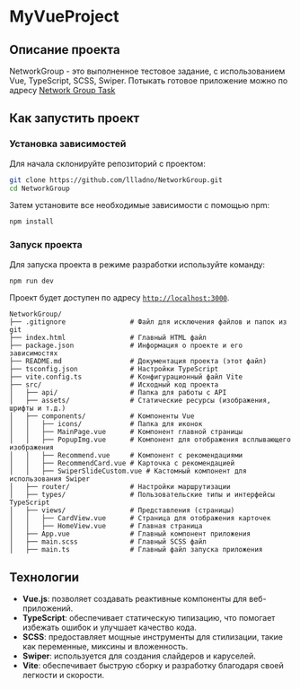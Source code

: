 # MyVueProject
## Описание проекта
NetworkGroup - это выполненное тестовое задание, с использованием Vue, TypeScript, SCSS, Swiper.
Потыкать готовое приложение можно по адресу [Network Group Task](https://llladno.github.io/NetworkGroup/)
## Как запустить проект
### Установка зависимостей
Для начала склонируйте репозиторий с проектом:
```bash
git clone https://github.com/llladno/NetworkGroup.git
cd NetworkGroup
```
Затем установите все необходимые зависимости с помощью npm:
```bash
npm install
```
### Запуск проекта
Для запуска проекта в режиме разработки используйте команду:
```bash
npm run dev
```
Проект будет доступен по адресу [`http://localhost:3000`](http://localhost:5173/NetworkGroup/).

```
NetworkGroup/
├── .gitignore                # Файл для исключения файлов и папок из git
├── index.html                # Главный HTML файл
├── package.json              # Информация о проекте и его зависимостях
├── README.md                 # Документация проекта (этот файл)
├── tsconfig.json             # Настройки TypeScript
├── vite.config.ts            # Конфигурационный файл Vite
├── src/                      # Исходный код проекта
│   ├── api/                  # Папка для работы с API
│   ├── assets/               # Статические ресурсы (изображения, шрифты и т.д.)
│   ├── components/           # Компоненты Vue
│   │   ├── icons/            # Папка для иконок
│   │   ├── MainPage.vue      # Компонент главной страницы
│   │   ├── PopupImg.vue      # Компонент для отображения всплывающего изображения
│   │   ├── Recommend.vue     # Компонент с рекомендациями
│   │   ├── RecommendCard.vue # Карточка с рекомендацией
│   │   ├── SwiperSlideCustom.vue # Кастомный компонент для использования Swiper
│   ├── router/               # Настройки маршрутизации
│   ├── types/                # Пользовательские типы и интерфейсы TypeScript
│   ├── views/                # Представления (страницы)
│   │   ├── CardView.vue      # Страница для отображения карточек
│   │   ├── HomeView.vue      # Главная страница
│   ├── App.vue               # Главный компонент приложения
│   ├── main.scss             # Главный SCSS файл
│   ├── main.ts               # Главный файл запуска приложения
```
## Технологии
- **Vue.js**: позволяет создавать реактивные компоненты для веб-приложений.
- **TypeScript**: обеспечивает статическую типизацию, что помогает избежать ошибок и улучшает качество кода.
- **SCSS**: предоставляет мощные инструменты для стилизации, такие как переменные, миксины и вложенность.
- **Swiper**: используется для создания слайдеров и каруселей.
- **Vite**: обеспечивает быструю сборку и разработку благодаря своей легкости и скорости.
